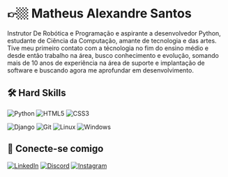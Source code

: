 
# 👉🏼 Matheus Alexandre Santos

Instrutor De Robótica e Programação e aspirante a desenvolvedor Python, estudante de Ciência da Computação, amante de tecnologia e das artes. Tive meu primeiro contato com a técnologia no fim do ensino médio e desde então trabalho na área, busco conhecimento e evolução, somando mais de 10 anos de experiência na área de suporte e implantação de software e buscando agora me aprofundar em desenvolvimento.




## 🛠 Hard Skills

![Python](https://img.shields.io/badge/python-3670A0?style=for-the-badge&logo=python&logoColor=ffdd54)
![HTML5](https://img.shields.io/badge/HTML5-E34F26?style=for-the-badge&logo=html5&logoColor=white)
![CSS3](https://img.shields.io/badge/CSS3-1572B6?style=for-the-badge&logo=css3&logoColor=white)

![Django](https://img.shields.io/badge/django-%23092E20.svg?style=for-the-badge&logo=django&logoColor=white)
![Git](https://img.shields.io/badge/GIT-E44C30?style=for-the-badge&logo=git&logoColor=white)
![Linux](https://img.shields.io/badge/Linux-000?style=for-the-badge&logo=linux&logoColor=FCC624)
![Windows](https://img.shields.io/badge/Windows-000?style=for-the-badge&logo=windows&logoColor=2CA5E0)





## 🔗 Conecte-se comigo
[![LinkedIn](https://img.shields.io/badge/LinkedIn-0077B5?style=for-the-badge&logo=linkedin&logoColor=white)](https://www.linkedin.com/in/matheus-alexandre-santos/) 
[![Discord](https://img.shields.io/badge/Discord-7289DA?style=for-the-badge&logo=discord&logoColor=white)](https://discord.com/channels/@eomathews/)
[![Instagram](https://img.shields.io/badge/-Instagram-%23E4405F?style=for-the-badge&logo=instagram&logoColor=white)](https://www.instagram.com/omathalexandre/)
